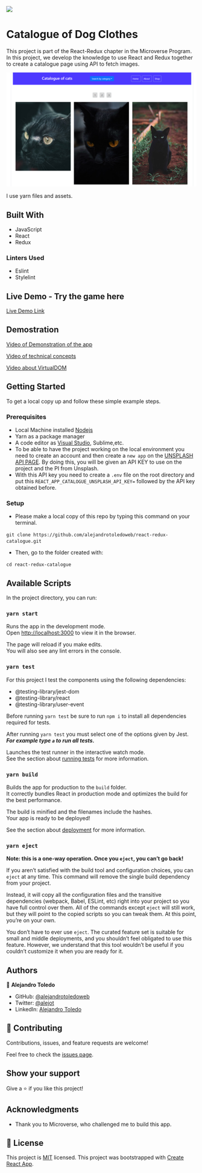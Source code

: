 ![](https://img.shields.io/badge/Microverse-blueviolet)

# Catalogue of Dog Clothes

This project is part of the React-Redux chapter in the Microverse Program.
In this project, we develop the knowledge to use React and Redux together to create a catalogue page using API to fetch images.

![screenshot](./catalogue-cats.png)

I use yarn files and assets.

## Built With

- JavaScript
- React
- Redux

### Linters Used

- Eslint
- Stylelint

## Live Demo - Try the game here

[Live Demo Link](https://60785834eec2e8508716062f--react-redux-catalogue-cats.netlify.app/)

## Demostration

[Video of Demonstration of the app](https://www.loom.com/share/c22fe016473841229368d8e8b60898d5)


[Video of technical concepts](https://www.loom.com/share/891cb3344f76423e8716f6375b09f644)


[Video about VirtualDOM](https://www.loom.com/share/e3fcb2bdf4774924a2e6278285681752)


## Getting Started

To get a local copy up and follow these simple example steps.

### Prerequisites

- Local Machine installed [Nodejs](https://nodejs.org/en/download/)
- Yarn as a package manager
- A code editor as [Visual Studio](https://code.visualstudio.com/download), Sublime,etc.
- To be able to have the project working on the local environment you need to create an account and then create a `new app` on the [UNSPLASH API PAGE](https://unsplash.com/developers). By doing this, you will be given an API KEY to use on the project and the PI from Unsplash.
- With this API key you need to create a `.env` file on the root directory and put this `REACT_APP_CATALOGUE_UNSPLASH_API_KEY=` followed by the API key obtained before.

### Setup

- Please make a local copy of this repo by typing this command on your terminal.

`git clone https://github.com/alejandrotoledoweb/react-redux-catalogue.git`

- Then, go to the folder created with:

`cd react-redux-catalogue`

## Available Scripts

In the project directory, you can run:

### `yarn start`

Runs the app in the development mode.\
Open [http://localhost:3000](http://localhost:3000) to view it in the browser.

The page will reload if you make edits.\
You will also see any lint errors in the console.

### `yarn test`

For this project I test the components using the following dependencies:

- @testing-library/jest-dom
- @testing-library/react
- @testing-library/user-event

Before running `yarn test` be sure to run `npm i` to install all dependencies required for tests.

After running `yarn test` you must select one of the options given by Jest.
***For example type `a` to run all tests.***

Launches the test runner in the interactive watch mode.\
See the section about [running tests](https://facebook.github.io/create-react-app/docs/running-tests) for more information.

### `yarn build`

Builds the app for production to the `build` folder.\
It correctly bundles React in production mode and optimizes the build for the best performance.

The build is minified and the filenames include the hashes.\
Your app is ready to be deployed!

See the section about [deployment](https://facebook.github.io/create-react-app/docs/deployment) for more information.

### `yarn eject`

**Note: this is a one-way operation. Once you `eject`, you can’t go back!**

If you aren’t satisfied with the build tool and configuration choices, you can `eject` at any time. This command will remove the single build dependency from your project.

Instead, it will copy all the configuration files and the transitive dependencies (webpack, Babel, ESLint, etc) right into your project so you have full control over them. All of the commands except `eject` will still work, but they will point to the copied scripts so you can tweak them. At this point, you’re on your own.

You don’t have to ever use `eject`. The curated feature set is suitable for small and middle deployments, and you shouldn’t feel obligated to use this feature. However, we understand that this tool wouldn’t be useful if you couldn’t customize it when you are ready for it.

## Authors

👤  **Alejandro Toledo**

- GitHub: [@alejandrotoledoweb](https://github.com/alejandrotoledoweb)
- Twitter: [@alejot](https://twitter.com/alejot)
- LinkedIn: [Alejandro Toledo](https://www.linkedin.com/in/alejandro-toledo-freire/)

## 🤝 Contributing

Contributions, issues, and feature requests are welcome!

Feel free to check the [issues page](https://github.com/alejandrotoledoweb/react-calculator/issues).

## Show your support

Give a ⭐️ if you like this project!

## Acknowledgments

- Thank you to Microverse, who challenged me to build this app.

## 📝 License

This project is [MIT](lic.url) licensed.
This project was bootstrapped with [Create React App](https://github.com/facebook/create-react-app).
